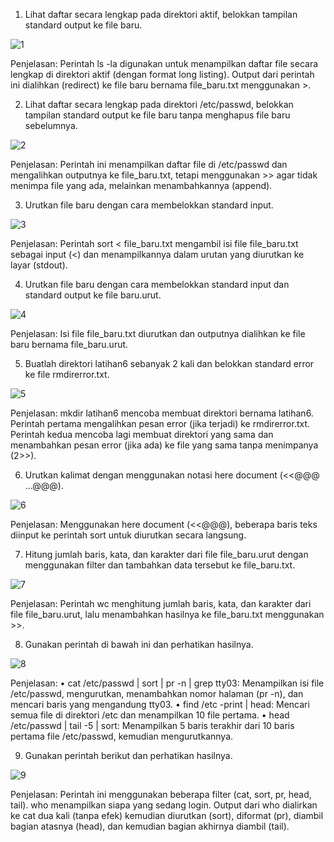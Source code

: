 1.	Lihat daftar secara lengkap pada direktori aktif, belokkan tampilan standard output ke file baru.
   
![1](https://github.com/user-attachments/assets/e36244fe-826e-4cc7-be5f-4d892be6098d)

Penjelasan: Perintah ls -la digunakan untuk menampilkan daftar file secara lengkap di direktori aktif (dengan format long listing). Output dari perintah ini dialihkan (redirect) ke file baru bernama file_baru.txt menggunakan >.

2.	Lihat daftar secara lengkap pada direktori /etc/passwd, belokkan tampilan standard output ke file baru tanpa menghapus file baru sebelumnya.
   
![2](https://github.com/user-attachments/assets/dbaa0ce3-c257-42e9-847a-d7069aa2a92b)

Penjelasan: Perintah ini menampilkan daftar file di /etc/passwd dan mengalihkan outputnya ke file_baru.txt, tetapi menggunakan >> agar tidak menimpa file yang ada, melainkan menambahkannya (append).

3.	Urutkan file baru dengan cara membelokkan standard input.
   
![3](https://github.com/user-attachments/assets/403c3f65-80ff-4a6e-b3f6-457730267c46)

Penjelasan: Perintah sort < file_baru.txt mengambil isi file file_baru.txt sebagai input (<) dan menampilkannya dalam urutan yang diurutkan ke layar (stdout).

4.	Urutkan file baru dengan cara membelokkan standard input dan standard output ke file baru.urut.
   
![4](https://github.com/user-attachments/assets/1ddd7724-9fdc-4764-9ae9-03bf3a2fe5c8)

Penjelasan: Isi file file_baru.txt diurutkan dan outputnya dialihkan ke file baru bernama file_baru.urut.

5. Buatlah direktori latihan6 sebanyak 2 kali dan belokkan standard error ke file rmdirerror.txt.
   
![5](https://github.com/user-attachments/assets/7c0481de-58d8-4e4a-a9b0-e0cc4423c212)

Penjelasan: mkdir latihan6 mencoba membuat direktori bernama latihan6. Perintah pertama mengalihkan pesan error (jika terjadi) ke rmdirerror.txt. Perintah kedua mencoba lagi membuat direktori yang sama dan menambahkan pesan error (jika ada) ke file yang sama tanpa menimpanya (2>>).

6. Urutkan kalimat dengan menggunakan notasi here document (<<@@@ …@@@).
   
![6](https://github.com/user-attachments/assets/5bb090ca-2420-4a88-9609-eb04e325f35c)

Penjelasan: Menggunakan here document (<<@@@), beberapa baris teks diinput ke perintah sort untuk diurutkan secara langsung.

7. Hitung jumlah baris, kata, dan karakter dari file file_baru.urut dengan menggunakan filter dan tambahkan data tersebut ke file_baru.txt.
   
![7](https://github.com/user-attachments/assets/4b079c79-b8e2-49b7-9487-0811bf8db520)

Penjelasan: Perintah wc menghitung jumlah baris, kata, dan karakter dari file file_baru.urut, lalu menambahkan hasilnya ke file_baru.txt menggunakan >>.

8.  Gunakan perintah di bawah ini dan perhatikan hasilnya.
   
![8](https://github.com/user-attachments/assets/60c3bb04-ae18-4f83-91ea-35361295f14d)

Penjelasan:
•	cat /etc/passwd | sort | pr -n | grep tty03: Menampilkan isi file /etc/passwd, mengurutkan, menambahkan nomor halaman (pr -n), dan mencari baris yang mengandung tty03.
•	find /etc -print | head: Mencari semua file di direktori /etc dan menampilkan 10 file pertama.
•	head /etc/passwd | tail -5 | sort: Menampilkan 5 baris terakhir dari 10 baris pertama file /etc/passwd, kemudian mengurutkannya.

9. Gunakan perintah berikut dan perhatikan hasilnya.
    
![9](https://github.com/user-attachments/assets/83150510-e374-4043-a0e4-ea28f9fc0323)

Penjelasan: Perintah ini menggunakan beberapa filter (cat, sort, pr, head, tail). who menampilkan siapa yang sedang login. Output dari who dialirkan ke cat dua kali (tanpa efek) kemudian diurutkan (sort), diformat (pr), diambil bagian atasnya (head), dan kemudian bagian akhirnya diambil (tail).



